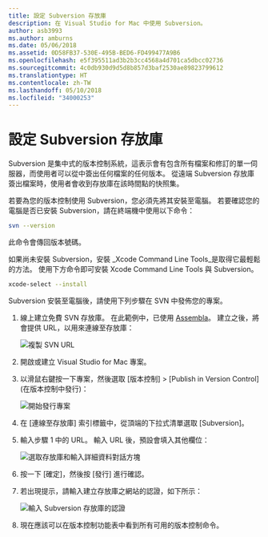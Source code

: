 ```yaml
---
title: 設定 Subversion 存放庫
description: 在 Visual Studio for Mac 中使用 Subversion。
author: asb3993
ms.author: amburns
ms.date: 05/06/2018
ms.assetid: 0D58FB37-530E-495B-BED6-FD499477A9B6
ms.openlocfilehash: e5f395511ad3b2b3cc4568a4d701ca5dbcc02736
ms.sourcegitcommit: 4c0db930d9d5d8b857d3baf2530ae89823799612
ms.translationtype: HT
ms.contentlocale: zh-TW
ms.lasthandoff: 05/10/2018
ms.locfileid: "34000253"
---
```

# <a name="setting-up-a-subversion-repository"></a>設定 Subversion 存放庫

Subversion 是集中式的版本控制系統，這表示會有包含所有檔案和修訂的單一伺服器，而使用者可以從中簽出任何檔案的任何版本。 從遠端 Subversion 存放庫簽出檔案時，使用者會收到存放庫在該時間點的快照集。

若要為您的版本控制使用 Subversion，您必須先將其安裝至電腦。 若要確認您的電腦是否已安裝 Subversion，請在終端機中使用以下命令：

```bash
svn --version
```

此命令會傳回版本號碼。

如果尚未安裝 Subversion，安裝 _Xcode Command Line Tools_是取得它最輕鬆的方法。 使用下方命令即可安裝 Xcode Command Line Tools 與 Subversion。

```bash
xcode-select --install
```

Subversion 安裝至電腦後，請使用下列步驟在 SVN 中發佈您的專案。

1. 線上建立免費 SVN 存放庫。 在此範例中，已使用 [Assembla](https://app.assembla.com/)。 建立之後，將會提供 URL，以用來連線至存放庫： 

    ![複製 SVN URL](media/version-control-subversion1-sml.png)

2. 開啟或建立 Visual Studio for Mac 專案。

3. 以滑鼠右鍵按一下專案，然後選取 [版本控制] > [Publish in Version Control] (在版本控制中發行)： 

    ![開始發行專案](media/version-control-subversion2.png)

4. 在 [連線至存放庫] 索引標籤中，從頂端的下拉式清單選取 [Subversion]。

5. 輸入步驟 1 中的 URL。 輸入 URL 後，預設會填入其他欄位： 

    ![選取存放庫和輸入詳細資料對話方塊](media/version-control-subversion3.png)

7. 按一下 [確定]，然後按 [發行] 進行確認。

7. 若出現提示，請輸入建立存放庫之網站的認證，如下所示：

    ![輸入 Subversion 存放庫的認證](media/version-control-subversion5.png)

8.  現在應該可以在版本控制功能表中看到所有可用的版本控制命令。


